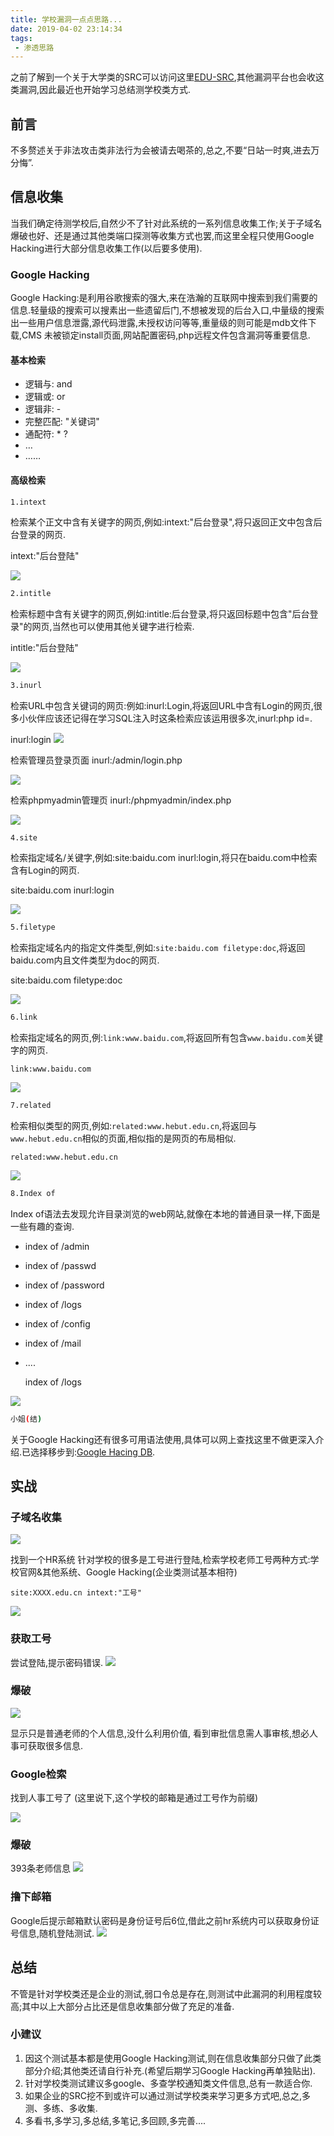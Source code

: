 ```yaml
---
title: 学校漏洞一点点思路...
date: 2019-04-02 23:14:34
tags:
 - 渗透思路
---
```

之前了解到一个关于大学类的SRC可以访问这里[EDU-SRC](https://src.edu-info.edu.cn/),其他漏洞平台也会收这类漏洞,因此最近也开始学习总结测学校类方式.
## 前言
不多赘述关于非法攻击类非法行为会被请去喝茶的,总之,不要“日站一时爽,进去万分悔”.

## 信息收集
当我们确定待测学校后,自然少不了针对此系统的一系列信息收集工作;关于子域名爆破也好、还是通过其他类端口探测等收集方式也罢,而这里全程只使用Google Hacking进行大部分信息收集工作(以后要多使用).
### Google Hacking
Google Hacking:是利用谷歌搜索的强大,来在浩瀚的互联网中搜索到我们需要的信息.轻量级的搜索可以搜素出一些遗留后门,不想被发现的后台入口,中量级的搜索出一些用户信息泄露,源代码泄露,未授权访问等等,重量级的则可能是mdb文件下载,CMS 未被锁定install页面,网站配置密码,php远程文件包含漏洞等重要信息.

#### 基本检索
* 逻辑与: and
* 逻辑或: or
* 逻辑非: -
* 完整匹配: "关键词"
* 通配符: * ?
* …
* ……

#### 高级检索

```BASH
1.intext
```
检索某个正文中含有关键字的网页,例如:intext:"后台登录",将只返回正文中包含后台登录的网页.

intext:"后台登陆"

![](/images/edu/1.png)

```BASH
2.intitle
```
检索标题中含有关键字的网页,例如:intitle:后台登录,将只返回标题中包含"后台登录"的网页,当然也可以使用其他关键字进行检索.

intitle:"后台登陆"

![](/images/edu/2.png)

```BASH
3.inurl
```
检索URL中包含关键词的网页:例如:inurl:Login,将返回URL中含有Login的网页,很多小伙伴应该还记得在学习SQL注入时这条检索应该运用很多次,inurl:php id=.

inurl:login
![](/images/edu/3.png)

检索管理员登录页面
inurl:/admin/login.php

![](/images/edu/4.png)

检索phpmyadmin管理页
inurl:/phpmyadmin/index.php

![](/images/edu/5.png)

```BAHS
4.site
```
检索指定域名/关键字,例如:site:baidu.com inurl:login,将只在baidu.com中检索含有Login的网页.

site:baidu.com inurl:login

![](/images/edu/6.png)

```BASH
5.filetype
```
检索指定域名内的指定文件类型,例如:```site:baidu.com filetype:doc```,将返回baidu.com内且文件类型为doc的网页.

site:baidu.com filetype:doc

![](/images/edu/7.png)

```BASH
6.link
```
检索指定域名的网页,例:```link:www.baidu.com```,将返回所有包含```www.baidu.com```关键字的网页.

```
link:www.baidu.com
```

![](/images/edu/8.png)

```BASH
7.related
```

检索相似类型的网页,例如:```related:www.hebut.edu.cn```,将返回与```www.hebut.edu.cn```相似的页面,相似指的是网页的布局相似.

```
related:www.hebut.edu.cn
```

![](/images/edu/9.png)


```BASH
8.Index of
```
Index of语法去发现允许目录浏览的web网站,就像在本地的普通目录一样,下面是一些有趣的查询.
* index of /admin

* index of /passwd

* index of /password

* index of /logs

* index of /config

* index of /mail

* ....

  index of /logs

![](/images/edu/10.png)




```BASH
小姐(结)
```
关于Google Hacking还有很多可用语法使用,具体可以网上查找这里不做更深入介绍.已选择移步到:[Google Hacing DB](https://www.exploit-db.com/google-hacking-database).

## 实战
### 子域名收集

![](/images/edu/11.png)

找到一个HR系统
针对学校的很多是工号进行登陆,检索学校老师工号两种方式:学校官网&其他系统、Google Hacking(企业类测试基本相符)

```
site:XXXX.edu.cn intext:"工号"
```
![](/images/edu/12.png)
### 获取工号
尝试登陆,提示密码错误.
![](/images/edu/13.png)

### 爆破
![](/images/edu/14.png)

显示只是普通老师的个人信息,没什么利用价值, 看到审批信息需人事审核,想必人事可获取很多信息.

### Google检索
找到人事工号了
(这里说下,这个学校的邮箱是通过工号作为前缀)

![](/images/edu/15.png)

### 爆破
393条老师信息
![](/images/edu/16.png)

### 撸下邮箱
Google后提示邮箱默认密码是身份证号后6位,借此之前hr系统内可以获取身份证号信息,随机登陆测试.
![](/images/edu/17.png)

## 总结
不管是针对学校类还是企业的测试,弱口令总是存在,则测试中此漏洞的利用程度较高;其中以上大部分占比还是信息收集部分做了充足的准备.

### 小建议
1. 因这个测试基本都是使用Google Hacking测试,则在信息收集部分只做了此类部分介绍;其他类还请自行补充.(希望后期学习Google Hacking再单独贴出).
2. 针对学校类测试建议多google、多查学校通知类文件信息,总有一款适合你.
3. 如果企业的SRC挖不到或许可以通过测试学校类来学习更多方式吧,总之,多测、多练、多收集.
4. 多看书,多学习,多总结,多笔记,多回顾,多完善....
